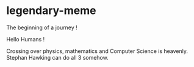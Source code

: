 # legendary-meme
The beginning of a journey !

Hello Humans !

Crossing over physics, mathematics and Computer Science is heavenly.
Stephan Hawking can do all 3 somehow.
